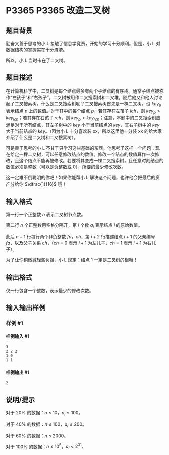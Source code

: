 # P3365 P3365 改造二叉树

## 题目背景

勤奋又善于思考的小 L 接触了信息学竞赛，开始的学习十分顺利。但是，小 L 对数据结构的掌握实在十分渣渣。

所以，小 L 当时卡在了二叉树。

## 题目描述

在计算机科学中，二叉树是每个结点最多有两个子结点的有序树。通常子结点被称作“左孩子”和“右孩子”。二叉树被用作二叉搜索树和二叉堆。随后他又和他人讨论起了二叉搜索树。什么是二叉搜索树呢？二叉搜索树首先是一棵二叉树。设 $key_p$ 表示结点 $p$ 上的数值。对于其中的每个结点 $p$，若其存在左孩子 $lch$，则 $key_p>key_{lch}$；若其存在右孩子 $rch$，则 $key_p<key_{rch}$；注意，本题中的二叉搜索树应满足对于所有结点，其左子树中的 $key$ 小于当前结点的 $key$，其右子树中的 $key$ 大于当前结点的 $key$。（因为小 L 十分喜欢装 xx，所以这里他十分装 xx 的给大家介绍了什么是二叉树和二叉搜索树）。

可是善于思考的小 L 不甘于只学习这些基础的东西。他思考了这样一个问题：现在给定一棵二叉树，可以任意修改结点的数值。修改一个结点的数值算作一次修改，且这个结点不能再被修改。若要将其变成一棵二叉搜索树，且任意时刻结点的数值必须是整数（可以是负整数或 $0$），所要的最少修改次数。

这一定难不倒聪明的你吧！如果你能帮小 L 解决这个问题，也许他会把最后的资产分给你 $\dfrac{1}{16}$ 哦！

## 输入格式

第一行一个正整数 $n$ 表示二叉树节点数。

第二行 $n$ 个正整数用空格分隔开，第 $i$ 个数 $a_i$ 表示结点 $i$ 的原始数值。

此后 $n-1$ 行每行两个非负整数 $fa$，$ch$，第 $i+2$ 行描述结点 $i+1$ 的父亲编号 $fa$，以及父子关系 $ch$，（$ch = 0$ 表示 $i+1$ 为左儿子，$ch = 1$ 表示 $i + 1$ 为右儿子）。

为了让你稍微减轻些负担，小 L 规定：结点 $1$ 一定是二叉树的根哦！

## 输出格式

仅一行包含一个整数，表示最少的修改次数。

## 输入输出样例

### 样例 #1

#### 样例输入 #1

```
3
2 2 2
1 0
1 1
```

#### 样例输出 #1

```
2
```

## 说明/提示

对于 $20\%$ 的数据：$n \leq 10$，$a_i \leq 100$。

对于 $40\%$ 的数据：$n \leq 100$，$a_i \leq 200$。

对于 $60\%$ 的数据：$n \leq 2000$。

对于 $100\%$ 的数据：$n \leq 10^5$，$a_i < 2^{31}$。
